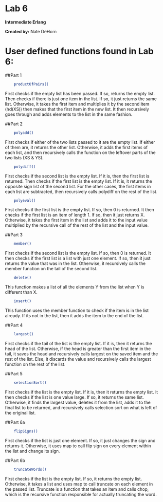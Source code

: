 # Lab 6
<b>Intermediate Erlang</b>

<b>Created by:</b> Nate DeHorn

# User defined functions found in Lab 6:

##Part 1
```Erlang
	productOfPairs()
```
First checks if the empty list has been passed. If so, returns the empty list. Then checks if there is just one item in the list. If so, it just returns the same list. Otherwise, it takes the first item and multiplies it by the second item (hd(XS)) then makes that the first item in the new list. It then recursively goes through and adds elements to the list in the same fashion.

##Part 2
```Erlang
	polyadd()
```
First checks if either of the two lists passed to it are the empty list. If either of them are, it returns the other list. Otherwise, it adds the first items of each list, and then recursively calls the function on the leftover parts of the two lists (XS & YS).

```Erlang
	polydiff()
```
First checks if the second list is the empty list. If it is, then the first list is returned. Then checks if the first list is the empty list. If it is, it returns the opposite sign list of the second list. For the other cases, the first items in each list are subtracted, then recursively calls polydiff on the rest of the list.

```Erlang
	polyeval()
```
First checks if the first list is the empty list. If so, then 0 is returned. It then checks if the first list is an item of length 1. If so, then it just returns X. Otherwise, it takes the first item in the list and adds it to the input value multiplied by the recursive call of the rest of the list and the input value.

##Part 3
```Erlang
	member()
```
First checks if the second list is the empty list. If so, then 0 is returned. It then checks if the first list is a list with just one element. If so, then it just returns the value that was in the list. Otherwise, it recursively calls the member function on the tail of the second list.

```Erlang
	delete()
```
This function makes a list of all the elements Y from the list when Y is different than X.

```Erlang
	insert()
```
This function uses the member function to check if the item is in the list already. If its not in the list, then it adds the item to the end of the list.

##Part 4
```Erlang
	largest()
```
First checks if the tail of the list is the empty list. If it is, then it returns the head of the list. Otherwise, if the head is greater than the first item in the tail, it saves the head and recursively calls largest on the saved item and the rest of the list. Else, it discards the value and recursively calls the largest function on the rest of the list.

##Part 5
```Erlang
	selectionSort()
```
First checks if the list is the empty list. If it is, then it returns the empty list. It then checks if the list is one value large. If so, it returns the same list. Otherwise, it finds the largest value, deletes it from the list, adds it to the final list to be returned, and recursively calls selection sort on what is left of the original list.

##Part 6a
```Erlang
	flipSigns()
```
First checks if the list is just one element. If so, it just changes the sign and returns it. Otherwise, it uses map to call flip sign on every element within the list and change its sign.

##Part 6b
```Erlang
	truncateWords()
```
First checks if the list is the empty list. If so, it returns the empty list. Otherwise, it takes a list and uses map to call truncate on each element in the passed list. Truncate is a function that takes an item and calls chop, which is the recursive function responsible for actually truncating the word.
